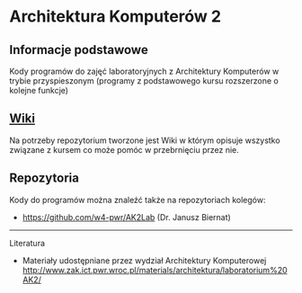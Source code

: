 # Architektura Komputerów 2

## Informacje podstawowe

Kody programów do zajęć laboratoryjnych z Architektury Komputerów w trybie przyspieszonym (programy z podstawowego kursu rozszerzone o kolejne funkcje)

## [Wiki](https://github.com/westscz/ArchitekturaKomputerow2/wiki)

Na potrzeby repozytorium tworzone jest Wiki w którym opisuje wszystko związane z kursem co może pomóc w przebrnięciu przez nie.

## Repozytoria

Kody do programów można znaleźć także na repozytoriach kolegów:

- https://github.com/w4-pwr/AK2Lab (Dr. Janusz Biernat)

---

Literatura

- Materiały udostępniane przez wydział Architektury Komputerowej http://www.zak.ict.pwr.wroc.pl/materials/architektura/laboratorium%20AK2/
